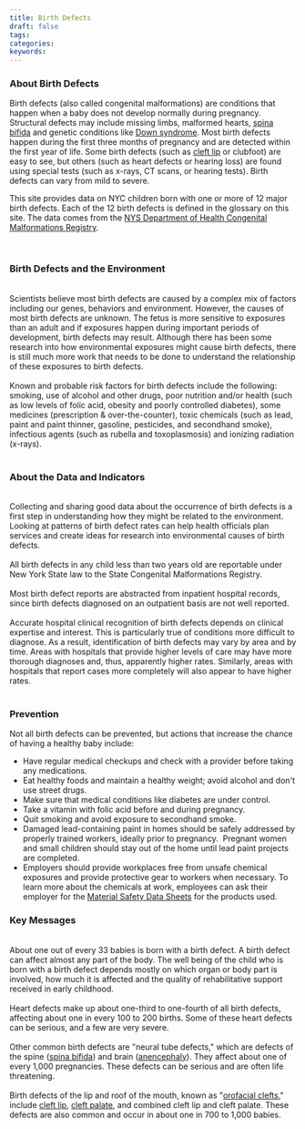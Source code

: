 ```yaml
---
title: Birth Defects
draft: false
tags: 
categories: 
keywords: 
---
```

<p><h3  id="descriptiontitle">About Birth Defects</h3 ></p>
<p>Birth defects (also called congenital malformations) are conditions that happen when a baby does not develop normally during pregnancy. Structural defects may include missing limbs, malformed hearts, <a href="http://a816-dohbesp.nyc.gov/IndicatorPublic/Glossary.aspx#Spina_Bifida" target="_blank">spina bifida</a>&nbsp;and genetic conditions like <a href="http://a816-dohbesp.nyc.gov/IndicatorPublic/Glossary.aspx#Down_Syndrome" target="_blank">Down syndrome</a>. Most birth defects happen during the first three months of pregnancy and are detected within the first year of life. Some birth defects (such as <a href="http://a816-dohbesp.nyc.gov/IndicatorPublic/Glossary.aspx#Cleft_Lip" target="_blank">cleft lip</a> or clubfoot) are easy to see, but others (such as heart defects or hearing loss) are found using special tests (such as x-rays, CT scans, or hearing tests). Birth defects can vary from mild to severe.</p>
<p>This site provides data on NYC children born with one or more of 12 major birth defects. Each of the 12 birth defects is defined in the glossary on this site. The data comes from the <a href="http://www.health.state.ny.us/diseases/congenital_malformations/cmrhome.htm" target="_blank">NYS Department of Health Congenital Malformations Registry</a>.</p>
<p>&nbsp;</p><p><h3 >Birth Defects and the Environment</h3 ><br />Scientists believe most birth defects are caused by a complex mix of factors including our genes, behaviors and environment. However, the causes of most birth defects are unknown. The fetus is more sensitive to exposures than an adult and if exposures happen during important periods of development, birth defects may result. Although there has been some research into how environmental exposures might cause birth defects, there is still much more work that needs to be done to understand the relationship of these exposures to birth defects.<br /><br />Known and probable risk factors for birth defects include the following: smoking, use of alcohol and other drugs, poor nutrition and/or health (such as low levels of folic acid, obesity and poorly controlled diabetes), some medicines (prescription &amp; over-the-counter), toxic chemicals (such as lead, paint and paint thinner, gasoline, pesticides, and secondhand smoke), infectious agents (such as rubella and toxoplasmosis) and ionizing radiation (x-rays). <br /><br /></p><p><h3 >About the Data and Indicators</h3 ><br />Collecting and sharing good data about the occurrence of birth defects is a first step in understanding how they might be related to the environment. Looking at patterns of birth defect rates can help health officials plan services and create ideas for research into environmental causes of birth defects.<br /><br />All birth defects in any child less than two years old are reportable under New York State law to the State Congenital Malformations Registry. <br /><br />Most birth defect reports are abstracted from inpatient hospital records, since birth defects diagnosed on an outpatient basis are not well reported. <br /><br />Accurate hospital clinical recognition of birth defects depends on clinical expertise and interest. This is particularly true of conditions more difficult to diagnose. As a result, identification of birth defects may vary by area and by time. Areas with hospitals that provide higher levels of care may have more thorough diagnoses and, thus, apparently higher rates. Similarly, areas with hospitals that report cases more completely will also appear to have higher rates.<br /><br /></p><p><h3  id="descriptiontitle">Prevention</h3 ></p>
<p>Not all birth defects can be prevented, but actions that increase the chance of having a healthy baby include:</p>
<ul>
<li>Have regular medical checkups and check with a provider before taking any medications.</li>
<li>Eat healthy foods and maintain a healthy weight; avoid alcohol and don't use street drugs.</li>
<li>Make sure that medical conditions like diabetes are under control.</li>
<li>Take a vitamin with folic acid before and during pregnancy.</li>
<li>Quit smoking and avoid exposure to secondhand smoke.</li>
<li>Damaged lead-containing paint in homes should be safely addressed by properly trained workers, ideally prior to pregnancy.&nbsp; Pregnant women and small children should stay out of the home until lead paint projects are completed.</li>
<li>Employers should provide workplaces free from unsafe chemical exposures and provide protective gear to workers when necessary. To learn more about the chemicals at work, employees can ask their employer for the <a href="http://a816-dohbesp.nyc.gov/IndicatorPublic/Glossary.aspx#Material_Safety_Data_Sheets" target="_blank">Material Safety Data Sheets</a> for the products used.</li>
</ul><p><h3 >Key Messages</h3 ><br />About one out of every 33 babies is born with a birth defect. A birth defect can affect almost any part of the body. The well being of the child who is born with a birth defect depends mostly on which organ or body part is involved, how much it is affected and the quality of rehabilitative support received in early childhood. <br /><br />Heart defects make up about one-third to one-fourth of all birth defects, affecting about one in every 100 to 200 births. Some of these heart defects can be serious, and a few are very severe. <br /><br />Other common birth defects are "neural tube defects," which are defects of the spine (<a href="http://a816-dohbesp.nyc.gov/IndicatorPublic/Glossary.aspx#Spina_Bifida" target="_blank">spina bifida</a>) and brain (<a href="http://a816-dohbesp.nyc.gov/IndicatorPublic/Glossary.aspx#Anencephaly" target="_blank">anencephaly</a>). They affect about one of every 1,000 pregnancies. These defects can be serious and are often life threatening. <br /><br />Birth defects of the lip and roof of the mouth, known as "<a href="http://a816-dohbesp.nyc.gov/IndicatorPublic/Glossary.aspx#Orofacial_clefts" target="_blank">orofacial clefts</a>," include <a href="http://a816-dohbesp.nyc.gov/IndicatorPublic/Glossary.aspx#Cleft_Lip" target="_blank">cleft lip</a>, <a href="http://a816-dohbesp.nyc.gov/IndicatorPublic/Glossary.aspx#Cleft_Palate" target="_blank">cleft palate</a>, and combined cleft lip and cleft palate. These defects are also common and occur in about one in 700 to 1,000 babies. <br /><br /></p>

